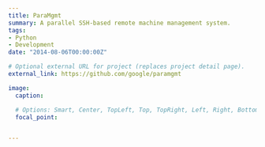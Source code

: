 ```yaml
---
title: ParaMgmt
summary: A parallel SSH-based remote machine management system.
tags:
- Python
- Development
date: "2014-08-06T00:00:00Z"

# Optional external URL for project (replaces project detail page).
external_link: https://github.com/google/paramgmt

image:
  caption:

  # Options: Smart, Center, TopLeft, Top, TopRight, Left, Right, BottomLeft, Bottom, BottomRight
  focal_point:


---
```

